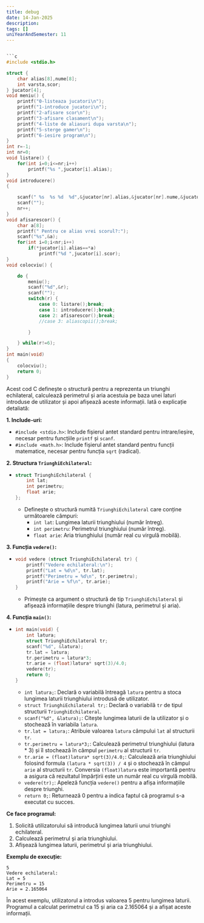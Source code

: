 ```yaml
---
title: debug
date: 14-Jan-2025
description: 
tags: []
uniYearAndSemester: 11
---
```


```c

```c
#include <stdio.h>

struct {
    char alias[8],nume[8];
    int varsta,scor;
} jucator[4];
void meniu() {
    printf("0-listeaza jucatori\n");
    printf("1-introduce jucatori\n");
    printf("2-afisare scor\n");
    printf("3-afisare clasament\n");
    printf("4-liste de aliasuri dupa varsta\n");
    printf("5-sterge gamer\n");
    printf("6-iesire program\n");
}
int r=-1;
int nr=0;
void listare() {
    for(int i=0;i<=nr;i++)
        printf("%s ",jucator[i].alias);
}
void introducere()
{

    scanf(" %s  %s %d  %d",&jucator[nr].alias,&jucator[nr].nume,&jucator[nr].varsta,&jucator[nr].scor);
    scanf("");
    nr++;
}
void afisarescor() {
    char a[8];
    printf(" Pentru ce alias vrei scorul?:");
    scanf("%s",&a);
    for(int i=0;i<nr;i++)
        if(*jucator[i].alias==*a)
            printf("%d ",jucator[i].scor);
}
void colocviu() {

    do {
        meniu();
        scanf("%d",&r);
        scanf("");
        switch(r) {
            case 0: listare();break;
            case 1: introducere();break;
            case 2: afisarescor();break;
            //case 3: aliascopii();break;

        }

    } while(r!=6);
}
int main(void)
{
    colocviu();
    return 0;
}

```

Acest cod C definește o structură pentru a reprezenta un triunghi echilateral, calculează perimetrul și aria acestuia pe baza unei laturi introduse de utilizator și apoi afișează aceste informații. Iată o explicație detaliată:

**1. Include-uri:**

*   `#include <stdio.h>`: Include fișierul antet standard pentru intrare/ieșire, necesar pentru funcțiile `printf` și `scanf`.
*   `#include <math.h>`: Include fișierul antet standard pentru funcții matematice, necesar pentru funcția `sqrt` (radical).

**2. Structura `TriunghiEchilateral`:**

*   ```c
    struct TriunghiEchilateral {
        int lat;
        int perimetru;
        float arie;
    };
    ```
    *   Definește o structură numită `TriunghiEchilateral` care conține următoarele câmpuri:
        *   `int lat`: Lungimea laturii triunghiului (număr întreg).
        *   `int perimetru`: Perimetrul triunghiului (număr întreg).
        *   `float arie`: Aria triunghiului (număr real cu virgulă mobilă).

**3. Funcția `vedere()`:**

*   ```c
    void vedere (struct TriunghiEchilateral tr) {
        printf("Vedere echilateral:\n");
        printf("Lat = %d\n", tr.lat);
        printf("Perimetru = %d\n", tr.perimetru);
        printf("Arie = %f\n", tr.arie);
    }
    ```
    *   Primește ca argument o structură de tip `TriunghiEchilateral` și afișează informațiile despre triunghi (latura, perimetrul și aria).

**4. Funcția `main()`:**

*   ```c
    int main(void) {
        int latura;
        struct TriunghiEchilateral tr;
        scanf("%d", &latura);
        tr.lat = latura;
        tr.perimetru = latura*3;
        tr.arie = (float)latura* sqrt(3)/4.0;
        vedere(tr);
        return 0;
    }
    ```
    *   `int latura;`: Declară o variabilă întreagă `latura` pentru a stoca lungimea laturii triunghiului introdusă de utilizator.
    *   `struct TriunghiEchilateral tr;`: Declară o variabilă `tr` de tipul structurii `TriunghiEchilateral`.
    *   `scanf("%d", &latura);`: Citește lungimea laturii de la utilizator și o stochează în variabila `latura`.
    *   `tr.lat = latura;`: Atribuie valoarea `latura` câmpului `lat` al structurii `tr`.
    *   `tr.perimetru = latura*3;`: Calculează perimetrul triunghiului (latura * 3) și îl stochează în câmpul `perimetru` al structurii `tr`.
    *   `tr.arie = (float)latura* sqrt(3)/4.0;`: Calculează aria triunghiului folosind formula `(latura * sqrt(3)) / 4` și o stochează în câmpul `arie` al structurii `tr`.  Conversia `(float)latura` este importantă pentru a asigura că rezultatul împărțirii este un număr real cu virgulă mobilă.
    *   `vedere(tr);`: Apeleză funcția `vedere()` pentru a afișa informațiile despre triunghi.
    *   `return 0;`: Returnează 0 pentru a indica faptul că programul s-a executat cu succes.

**Ce face programul:**

1.  Solicită utilizatorului să introducă lungimea laturii unui triunghi echilateral.
2.  Calculează perimetrul și aria triunghiului.
3.  Afișează lungimea laturii, perimetrul și aria triunghiului.

**Exemplu de execuție:**

```
5
Vedere echilateral:
Lat = 5
Perimetru = 15
Arie = 2.165064
```

În acest exemplu, utilizatorul a introdus valoarea 5 pentru lungimea laturii. Programul a calculat perimetrul ca 15 și aria ca 2.165064 și a afișat aceste informații.


```


